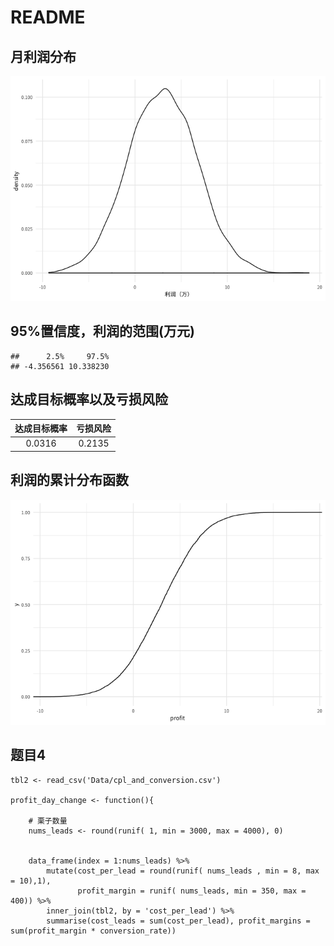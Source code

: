 README
================

## 月利润分布

![](README_files/figure-gfm/unnamed-chunk-2-1.png)<!-- -->

## 95%置信度，利润的范围(万元)

    ##      2.5%     97.5% 
    ## -4.356561 10.338230

## 达成目标概率以及亏损风险

<div class="kable-table">

| 达成目标概率 |  亏损风险  |
| :----: | :----: |
| 0.0316 | 0.2135 |

</div>

## 利润的累计分布函数

![](README_files/figure-gfm/unnamed-chunk-5-1.png)<!-- -->

## 题目4

    tbl2 <- read_csv('Data/cpl_and_conversion.csv')
    
    profit_day_change <- function(){
        
        # 栗子数量
        nums_leads <- round(runif( 1, min = 3000, max = 4000), 0)
        
        
        data_frame(index = 1:nums_leads) %>% 
            mutate(cost_per_lead = round(runif( nums_leads , min = 8, max = 10),1),
                   profit_margin = runif( nums_leads, min = 350, max = 400)) %>% 
            inner_join(tbl2, by = 'cost_per_lead') %>% 
            summarise(cost_leads = sum(cost_per_lead), profit_margins = sum(profit_margin * conversion_rate))
